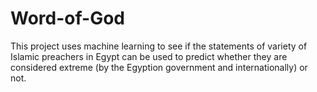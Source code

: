 # Word-of-God

This project uses machine learning to see if the statements of variety of Islamic preachers in Egypt can be used to predict whether they are considered extreme (by the Egyption government and internationally) or not. 

